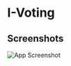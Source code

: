 # I-Voting

## Screenshots

![App Screenshot](https://via.placeholder.com/468x300?text=App+Screenshot+Here)
